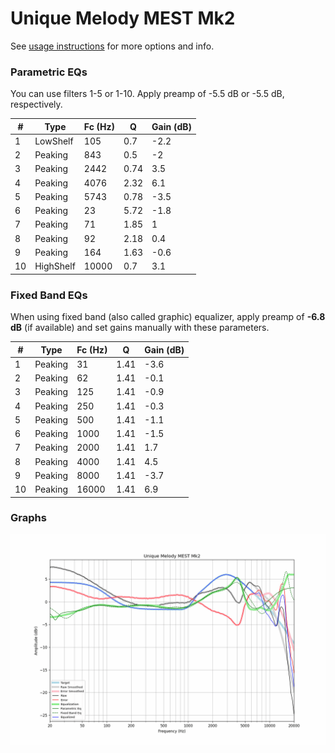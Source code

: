 # Unique Melody MEST Mk2
See [usage instructions](https://github.com/jaakkopasanen/AutoEq#usage) for more options and info.

### Parametric EQs
You can use filters 1-5 or 1-10. Apply preamp of -5.5 dB or -5.5 dB, respectively.

|   # | Type      |   Fc (Hz) |    Q |   Gain (dB) |
|-----|-----------|-----------|------|-------------|
|   1 | LowShelf  |       105 | 0.7  |        -2.2 |
|   2 | Peaking   |       843 | 0.5  |        -2   |
|   3 | Peaking   |      2442 | 0.74 |         3.5 |
|   4 | Peaking   |      4076 | 2.32 |         6.1 |
|   5 | Peaking   |      5743 | 0.78 |        -3.5 |
|   6 | Peaking   |        23 | 5.72 |        -1.8 |
|   7 | Peaking   |        71 | 1.85 |         1   |
|   8 | Peaking   |        92 | 2.18 |         0.4 |
|   9 | Peaking   |       164 | 1.63 |        -0.6 |
|  10 | HighShelf |     10000 | 0.7  |         3.1 |

### Fixed Band EQs
When using fixed band (also called graphic) equalizer, apply preamp of **-6.8 dB** (if available) and set gains manually with these parameters.

|   # | Type    |   Fc (Hz) |    Q |   Gain (dB) |
|-----|---------|-----------|------|-------------|
|   1 | Peaking |        31 | 1.41 |        -3.6 |
|   2 | Peaking |        62 | 1.41 |        -0.1 |
|   3 | Peaking |       125 | 1.41 |        -0.9 |
|   4 | Peaking |       250 | 1.41 |        -0.3 |
|   5 | Peaking |       500 | 1.41 |        -1.1 |
|   6 | Peaking |      1000 | 1.41 |        -1.5 |
|   7 | Peaking |      2000 | 1.41 |         1.7 |
|   8 | Peaking |      4000 | 1.41 |         4.5 |
|   9 | Peaking |      8000 | 1.41 |        -3.7 |
|  10 | Peaking |     16000 | 1.41 |         6.9 |

### Graphs
![](./Unique%20Melody%20MEST%20Mk2.png)
